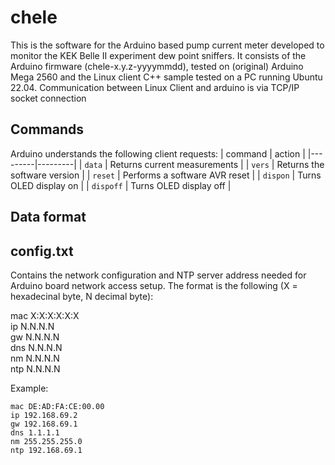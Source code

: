 # chele
This is the software for the Arduino based pump current meter developed to monitor the KEK Belle II experiment dew point sniffers.
It consists of the Arduino firmware (chele-x.y.z-yyyymmdd), tested on (original) Arduino Mega 2560 and the Linux client C++ sample tested on a PC running Ubuntu 22.04.
Communication between Linux Client and arduino is via TCP/IP socket connection

## Commands
Arduino understands the following client requests:
| command | action |
|---------|---------|
| `data` | Returns current measurements |
| `vers` | Returns the software version |
| `reset` | Performs a software AVR reset |
| `dispon` | Turns OLED display on |
| `dispoff` | Turns OLED display off |

## Data format

## config.txt
Contains the network configuration and NTP server address needed for Arduino board network access setup.
The format is the following (X = hexadecinal byte, N decimal byte):

mac X:X:X:X:X:X <br>
ip N.N.N.N <br>
gw N.N.N.N <br>
dns N.N.N.N <br>
nm N.N.N.N <br>
ntp N.N.N.N <br>

Example:

    mac DE:AD:FA:CE:00.00
    ip 192.168.69.2
    gw 192.168.69.1
    dns 1.1.1.1
    nm 255.255.255.0
    ntp 192.168.69.1


